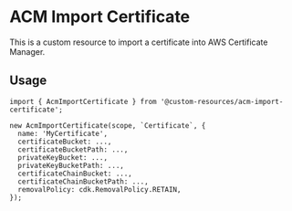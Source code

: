 # ACM Import Certificate

This is a custom resource to import a certificate into AWS Certificate Manager.

## Usage

    import { AcmImportCertificate } from '@custom-resources/acm-import-certificate';

    new AcmImportCertificate(scope, `Certificate`, {
      name: 'MyCertificate',
      certificateBucket: ...,
      certificateBucketPath: ...,
      privateKeyBucket: ...,
      privateKeyBucketPath: ...,
      certificateChainBucket: ...,
      certificateChainBucketPath: ...,
      removalPolicy: cdk.RemovalPolicy.RETAIN,
    });
